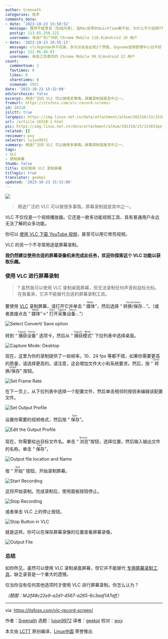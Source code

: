 ```yaml
---
author: Sreenath
categories: 技术
comments_data:
- date: '2023-10-23 15:58:52'
  message: 既然不能录音（包括内录），连Mac自带的QuickTime都不如，为什么不介绍用ffmpeg录制屏幕？
  postip: 113.65.250.122
  username: 来自广东广州的 Chrome Mobile 118.0|Android 10 用户
- date: '2023-10-23 16:55:13'
  message: vlc与gnome并不完美，多次点击会出现2个界面，与gnome音频管理中心也不好
  postip: 122.96.46.93
  username: 来自江苏南京的 Chrome Mobile 99.0|Android 12 用户
count:
  commentnum: 2
  favtimes: 0
  likes: 0
  sharetimes: 0
  viewnum: 1921
date: '2023-10-23 15:32:00'
editorchoice: false
excerpt: 用途广泛的 VLC 可以做很多事情。屏幕录制就是其中之一。
fromurl: https://itsfoss.com/vlc-record-screen/
id: 16310
islctt: true
largepic: https://img.linux.net.cn/data/attachment/album/202310/23/153033pej4f9egegjbtbbs.jpg
url: /article-16310-1.html
pic: https://img.linux.net.cn/data/attachment/album/202310/23/153033pej4f9egegjbtbbs.jpg.thumb.jpg
related: []
reviewer: wxy
selector: lujun9972
summary: 用途广泛的 VLC 可以做很多事情。屏幕录制就是其中之一。
tags:
- VLC
- 录制屏幕
thumb: false
title: 如何使用 VLC 录制屏幕
titlepic: true
translator: geekpi
updated: '2023-10-23 15:32:00'
---
```


![](https://img.linux.net.cn/data/attachment/album/202310/23/153033pej4f9egegjbtbbs.jpg)



> 
> 用途广泛的 VLC 可以做很多事情。屏幕录制就是其中之一。
> 
> 
> 


VLC 不仅仅是一个视频播放器。它还是一款多功能视频工具，具有普通用户永远无法了解的众多功能。


你可以 [使用 VLC 下载 YouTube 视频](https://itsfoss.com/download-youtube-videos-vlc/)，甚至可以用它修剪视频。


VLC 的另一个不寻常用途是屏幕录制。


**我仍然建议使用合适的屏幕录像机来完成此任务，欢迎你探索这个 VLC 功能以获取乐趣。**


### 使用 VLC 进行屏幕录制



> 
> ? 虽然我可以使用 VLC 录制桌面屏幕，但无法录制任何声音和鼠标光标。在我看来，它并不能替代合适的屏幕录制工具。
> 
> 
> 


要使用 [VLC](https://www.videolan.org/vlc/) 录制屏幕，请打开它并单击 “<ruby> 媒体 <rt>  Media </rt></ruby>”，然后选择 “<ruby> 转换/保存… <rt>  Convert/Save... </rt></ruby>”。（或者直接点击 “<ruby> 媒体 <rt>  Media </rt></ruby>”→“<ruby> 打开采集设备… <rt>  Open Capture Device... </rt></ruby>”）


![Select Convert/ Save option](https://img.linux.net.cn/data/attachment/album/202310/23/153200xuq9kygdkdudd18q.png)


转到 “<ruby> 捕获设备 <rt>  Capture Device </rt></ruby>” 选项卡，然后从 “<ruby> 捕获模式 <rt>  Capture Mode </rt></ruby>” 下拉列表中选择桌面。


![Capture Mode: Desktop](https://img.linux.net.cn/data/attachment/album/202310/23/153201y0sovgu20mm0mugc.png)


现在，这里为你的录制提供了一些帧率。10、24 fps 等都不错，如果你需要更高的质量，请选择更高的。请注意，这会增加文件大小和系统要求。然后，按 “<ruby> 转换/保存 <rt>  Convert/Save </rt></ruby>” 按钮。


![Set Frame Rate](https://img.linux.net.cn/data/attachment/album/202310/23/153201ruezjjnj5jgto57t.png)


在下一页上，从下拉列表中选择一个配置文件，然后单击相邻的按钮来编辑该配置文件。


![Set Output Profile](https://img.linux.net.cn/data/attachment/album/202310/23/153202etqitx6t5xvi5zvn.png)


设置你需要的视频格式，然后按 “<ruby> 保存 <rt>  Save </rt></ruby>”。


![Edit the Output Profile](https://img.linux.net.cn/data/attachment/album/202310/23/153203lf43m6zyww3h5f6y.png)


现在，你需要给出目标文件名。单击 “<ruby> 浏览 <rt>  Browse </rt></ruby>”按钮，选择位置，然后输入输出文件的名称。单击 “<ruby> 保存 <rt>  Save </rt></ruby>”。


![Output file location and Name](https://img.linux.net.cn/data/attachment/album/202310/23/153203m76q57u503xh7jg5.png)


按 “<ruby> 开始 <rt>  Start </rt></ruby>” 按钮，开始录制屏幕。


![Start Recording](https://img.linux.net.cn/data/attachment/album/202310/23/153204yun45x18ufzxcfuc.png)


这将开始录制。完成录制后，使用面板按钮停止。


![Stop Recording](https://img.linux.net.cn/data/attachment/album/202310/23/153204wxwp9lcwtt5107p4.png)


或者单击 VLC 上的停止按钮。


![Stop Button in VLC](https://img.linux.net.cn/data/attachment/album/202310/23/153204uooau3wvtt1aaaa3.png)


就是这样。你可以在保存屏幕录像的位置查看屏幕录像。


![Output File](https://img.linux.net.cn/data/attachment/album/202310/23/153205scvykanka8phcnak.png)


### 总结


如你所见，虽然可以使用 VLC 录制桌面屏幕，但它并不能替代 [专用屏幕录制工具](https://itsfoss.com/best-linux-screen-recorders/)。缺乏录音是一个重大的遗憾。


仅当你没有任何其他选项时才使用 VLC 进行屏幕录制。你怎么认为？


*（题图：MJ/f48c22e9-a2d1-4567-a265-6c3aaf147aff）*




---


via: <https://itsfoss.com/vlc-record-screen/>


作者：[Sreenath](https://itsfoss.com/author/sreenath/) 选题：[lujun9972](https://github.com/lujun9972) 译者：[geekpi](https://github.com/geekpi) 校对：[wxy](https://github.com/wxy)


本文由 [LCTT](https://github.com/LCTT/TranslateProject) 原创编译，[Linux中国](https://linux.cn/) 荣誉推出